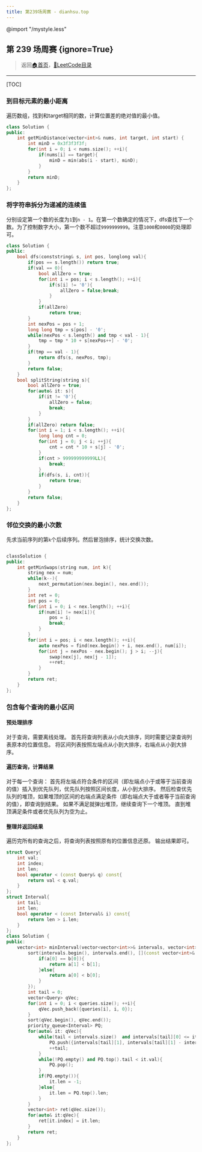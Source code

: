 ```yaml
---
title: 第239场周赛 - dianhsu.top
---
```

@import "/mystyle.less"

## 第 239 场周赛 {ignore=True}
> 返回[:house:首页](../../../index.html)，[:rocket:LeetCode目录](../../index.html)

---

[TOC]


### 到目标元素的最小距离
遍历数组，找到和target相同的数，计算位置差的绝对值的最小值。
```cpp
class Solution {
public:
    int getMinDistance(vector<int>& nums, int target, int start) {
        int minD = 0x3f3f3f3f;
        for(int i = 0; i < nums.size(); ++i){
            if(nums[i] == target){
                minD = min(abs(i - start), minD);
            }
        }
        return minD;
    }
};
```
### 将字符串拆分为递减的连续值
分别设定第一个数的长度为`1`到`n - 1`。在第一个数确定的情况下，dfs查找下一个数。为了控制数字大小，第一个数不超过`9999999999`。注意`1000`和`0000`的处理即可。
```cpp
class Solution {
public:
    bool dfs(conststring& s, int pos, longlong val){
        if(pos == s.length()) return true;
        if(val == 0){
            bool allZero = true;
            for(int i = pos; i < s.length(); ++i){
                if(s[i] != '0'){                    
                    allZero = false;break;                
                }            
            }
            if(allZero) 
                return true;        
        }
        int nexPos = pos + 1;
        long long tmp = s[pos] - '0';
        while(nexPos < s.length() and tmp < val - 1){
            tmp = tmp * 10 + s[nexPos++] - '0';        
        }
        if(tmp == val - 1){
            return dfs(s, nexPos, tmp);        
        }
        return false;
    }
    bool splitString(string s){
        bool allZero = true;
        for(auto& it: s){
            if(it != '0'){
                allZero = false;
                break;
            }        
        }
        if(allZero) return false;
        for(int i = 1; i < s.length(); ++i){
            long long cnt = 0;
            for(int j = 0; j < i; ++j){
                cnt = cnt * 10 + s[j] - '0';
            }
            if(cnt > 999999999999LL){
                break;            
            }
            if(dfs(s, i, cnt)){
                return true;
            }
        }
        return false;
    }
};
```
### 邻位交换的最小次数
先求当前序列的第`k`个后续序列。然后冒泡排序，统计交换次数。

```cpp

classSolution {
public:
    int getMinSwaps(string num, int k){
        string nex = num;
        while(k--){            
            next_permutation(nex.begin(), nex.end());        
        }
        int ret = 0;
        int pos = 0;
        for(int i = 0; i < nex.length(); ++i){
            if(num[i] != nex[i]){                
                pos = i;
                break;            
            }        
        }
        for(int i = pos; i < nex.length(); ++i){
            auto nexPos = find(nex.begin() + i, nex.end(), num[i]);
            for(int j = nexPos - nex.begin(); j > i; --j){
                swap(nex[j], nex[j - 1]);         
                ++ret;            
            }        
        }
        return ret;    
    }
};
```

### 包含每个查询的最小区间

#### 预处理排序
对于查询，需要离线处理。
首先将查询列表从小向大排序，同时需要记录查询列表原本的位置信息。
将区间列表按照左端点从小到大排序，右端点从小到大排序。

#### 遍历查询，计算结果
对于每一个查询：
首先将左端点符合条件的区间（即左端点小于或等于当前查询的值）插入到优先队列，优先队列按照区间长度，从小到大排序。
然后检查优先队列的堆顶，如果堆顶的区间的右端点满足条件（即右端点大于或者等于当前查询的值），即查询到结果。
如果不满足就弹出堆顶，继续查询下一个堆顶。
直到堆顶满足条件或者优先队列为空为止。

#### 整理并返回结果
遍历完所有的查询之后，将查询列表按照原有的位置信息还原。
输出结果即可。

```cpp
struct Query{
    int val;
    int index;
    int len;
    bool operator < (const Query& q) const{
        return val < q.val;
    }
};
struct Interval{
    int tail;
    int len;
    bool operator < (const Interval& i) const{
        return len > i.len;
    }
};
class Solution {
public:
    vector<int> minInterval(vector<vector<int>>& intervals, vector<int>& queries) {
        sort(intervals.begin(), intervals.end(), [](const vector<int>& a, const vector<int>& b){
            if(a[0] == b[0]){
                return a[1] < b[1];
            }else{
                return a[0] < b[0];
            }
        });
        int tail = 0;
        vector<Query> qVec;
        for(int i = 0; i < queries.size(); ++i){
            qVec.push_back({queries[i], i, 0});
        }
        sort(qVec.begin(), qVec.end());
        priority_queue<Interval> PQ;
        for(auto& it: qVec){
            while(tail < intervals.size()  and intervals[tail][0] <= it.val){                
                PQ.push({intervals[tail][1], intervals[tail][1] - intervals[tail][0] + 1});
                ++tail;
            }
            while(!PQ.empty() and PQ.top().tail < it.val){
                PQ.pop();
            }
            if(PQ.empty()){
                it.len = -1;
            }else{
                it.len = PQ.top().len;    
            }
        }
        vector<int> ret(qVec.size());
        for(auto& it:qVec){
            ret[it.index] = it.len;
        }
        return ret;
    }
};

```